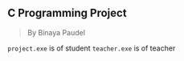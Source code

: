 ## C Programming Project
> By Binaya Paudel

`project.exe` is of student
`teacher.exe` is of teacher